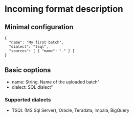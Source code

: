 # Incoming format description #

## Minimal configuration ##
```
{
  "name": "My first batch",
  "dialect": "tsql",
  "sources": [ { "name": "." } ]
}
```

## Basic ooptions ##
- name: String. Name of the uploaded batch"
- dialect: SQL dialect"
### Supported dialects ###
- TSQL (MS Sql Server), Oracle, Teradata, Impala, BigQuery

